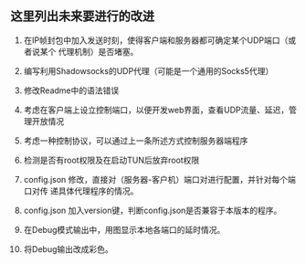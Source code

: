 ## 这里列出未来要进行的改进

1. 在IP帧封包中加入发送时刻，使得客户端和服务器都可确定某个UDP端口（或者说某个
   代理机制）是否堵塞。

2. 编写利用Shadowsocks的UDP代理（可能是一个通用的Socks5代理）

3. 修改Readme中的语法错误

4. 考虑在客户端上设立控制端口，以便开发web界面，查看UDP流量、延迟，管理开放情况

5. 考虑一种控制协议，可以通过上一条所述方式控制服务器端程序

6. 检测是否有root权限及在启动TUN后放弃root权限

7. config.json 修改，直接对（服务器-客户机）端口对进行配置，并针对每个端口对传
   递具体代理程序的情况。

8. config.json 加入version键，判断config.json是否兼容于本版本的程序。

9. 在Debug模式输出中，用图显示本地各端口的延时情况。

10. 将Debug输出改成彩色。
